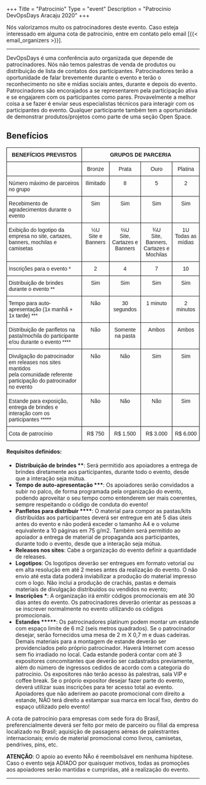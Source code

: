 +++
Title = "Patrocinio"
Type = "event"
Description = "Patrocinio DevOpsDays Aracaju 2020"
+++

Nós valorizamos muito os patrocinadores deste evento. Caso esteja interessado em alguma cota de patrocinio, entre em contato pelo email [{{< email_organizers >}}].
<hr>

DevOpsDays é uma conferência auto organizada que depende de patrocinadores. Nós não temos palestras de venda de produtos ou distribuição de lista de contatos dos participantes. Patrocinadores terão a oportunidade de falar brevemente durante o evento e terão o reconhecimento no site e mídias sociais antes, durante e depois do evento. Patrocinadores são encorajados a se representarem pela participação ativa e se engajarem com os participantes como pares. Provavelmente a melhor coisa a se fazer é enviar seus especialistas técnicos para interagir com os participantes do evento. Qualquer participante também tem a oportunidade de demonstrar produtos/projetos como parte de uma seção Open Space.

<p>

## Benefícios

<style type="text/css">
.tg  {border-collapse:collapse;border-spacing:0;}
.tg td{font-family:Arial, sans-serif;font-size:14px;padding:10px 5px;border-style:solid;border-width:1px;overflow:hidden;word-break:normal;border-color:black;}
.tg th{font-family:Arial, sans-serif;font-size:14px;font-weight:normal;padding:10px 5px;border-style:solid;border-width:1px;overflow:hidden;word-break:normal;border-color:black;}
.tg .tg-cpu2{border-color:#000000;vertical-align:top}
.tg .tg-mqa1{font-weight:bold;border-color:#000000;text-align:center;vertical-align:top}
</style>
<table class="tg">
  <tr>
    <th class="tg-mqa1">BENEFÍCIOS PREVISTOS</th>
    <th class="tg-mqa1" colspan="4">GRUPOS DE PARCERIA</th>
  </tr>
  <tr>
    <td align="center" class="tg-cpu2"></td>
    <td align="center" class="tg-cpu2">Bronze</td>
    <td align="center" class="tg-cpu2">Prata</td>
    <td align="center" class="tg-cpu2">Ouro</td>
    <td align="center" class="tg-cpu2">Platina</td>
  </tr>
  <tr>
    <td class="tg-cpu2">Número máximo de parceiros no grupo</td>
    <td align="center" class="tg-cpu2">Ilimitado</td>
    <td align="center" class="tg-cpu2">8</td>
    <td align="center" class="tg-cpu2">5</td>
    <td align="center" class="tg-cpu2">2</td>
  </tr>
  <tr>
    <td class="tg-cpu2">Recebimento de agradecimentos durante o evento</td>
    <td align="center" class="tg-cpu2">Sim</td>
    <td align="center" class="tg-cpu2">Sim</td>
    <td align="center" class="tg-cpu2">Sim</td>
    <td align="center" class="tg-cpu2">Sim</td>
  </tr>
  <tr>
    <td class="tg-cpu2">Exibição do logotipo da empresa no site, cartazes,<br> banners, mochilas e camisetas</td>
    <td align="center" class="tg-cpu2">½U <br> Site e Banners</td>
    <td align="center" class="tg-cpu2">⅔U <br> Site, Cartazes e<br>Banners</td>
    <td align="center" class="tg-cpu2">¾U <br> Site, Banners,<br> Cartazes e Mochilas</td>
    <td align="center" class="tg-cpu2">1U <br> Todas as mídias</td>
  </tr>
  <tr>
    <td class="tg-cpu2">Inscrições para o evento *</td>
    <td align="center" class="tg-cpu2">2</td>
    <td align="center" class="tg-cpu2">4</td>
    <td align="center" class="tg-cpu2">7</td>
    <td align="center" class="tg-cpu2">10</td>
  </tr>
  <tr>
    <td class="tg-cpu2">Distribuição de brindes durante o evento **</td>
    <td align="center" class="tg-cpu2">Sim</td>
    <td align="center" class="tg-cpu2">Sim</td>
    <td align="center" class="tg-cpu2">Sim</td>
    <td align="center" class="tg-cpu2">Sim</td>
  </tr>
  <tr>
    <td class="tg-cpu2">Tempo para auto-apresentação (1x manhã + 1x tarde) ***</td>
    <td align="center" class="tg-cpu2">Não</td>
    <td align="center" class="tg-cpu2">30 segundos</td>
    <td align="center" class="tg-cpu2">1 minuto</td>
    <td align="center" class="tg-cpu2">2 minutos</td>
  </tr>
  <tr>
    <td class="tg-cpu2">Distribuição de panfletos na pasta/mochila do participante <br> e/ou durante o evento ****</td>
    <td align="center" class="tg-cpu2">Não</td>
    <td align="center" class="tg-cpu2">Somente na pasta</td>
    <td align="center" class="tg-cpu2">Ambos</td>
    <td align="center" class="tg-cpu2">Ambos</td>
  </tr>
  <tr>
    <td class="tg-cpu2">Divulgação do patrocinador em releases nos sites mantidos <br> pela comunidade referente participação do patrocinador no evento</td>
    <td align="center" class="tg-cpu2">Não</td>
    <td align="center" class="tg-cpu2">Não</td>
    <td align="center" class="tg-cpu2">Sim</td>
    <td align="center" class="tg-cpu2">Sim</td>
  </tr>
  <tr>
    <td class="tg-cpu2">Estande para exposição, entrega de brindes e interação com os participantes *****</td>
    <td align="center" class="tg-cpu2">Não</td>
    <td align="center" class="tg-cpu2">Não</td>
    <td align="center" class="tg-cpu2">Não</td>
    <td align="center" class="tg-cpu2">Sim</td>
  </tr>
  <tr>
    <td class="tg-cpu2">Cota de patrocínio</td>
    <td align="center" class="tg-cpu2">R$ 750</td>
    <td align="center" class="tg-cpu2">R$ 1.500</td>
    <td align="center" class="tg-cpu2">R$ 3.000</td>
    <td align="center" class="tg-cpu2">R$ 6.000</td>
  </tr>
</table>


#### Requisitos definidos:
- **Distribuição de brindes \*\***: Será permitido aos apoiadores a entrega de brindes diretamente aos participantes, durante todo o evento, desde que a interação seja mútua.
- **Tempo de auto-apresentação \*\*\***: Os apoiadores serão convidados a subir no palco, de forma programada pela organização do evento, podendo aproveitar o seu tempo como entenderem ser mais coerentes, sempre respeitando o código de conduta do evento!
- **Panfletos para distribuir \*\*\*\***: O material para compor as pastas/kits distribuídas aos participantes deverá ser entregue em até 5 dias úteis antes do evento e não poderá exceder o tamanho A4 e o volume equivalente a 10 páginas em 75 g/m2. Também será permitido ao apoiador a entrega de material de propaganda aos participantes, durante todo o evento, desde que a interação seja mútua.
- **Releases nos sites**:  Cabe a organização do evento definir a quantidade de releases.
- **Logotipos**: Os logotipos deverão ser entregues em formato vetorial ou em alta resolução em até 2 meses antes da realização do evento. O não envio até esta data poderá inviabilizar a produção do material impresso com o logo. Não inclui a produção de crachás, pastas e demais materiais de divulgação distribuídos ou vendidos no evento;
- **Inscrições \***: A organização irá emitir códigos promocionais em até 30 dias antes do evento. Os patrocinadores deverão orientar as pessoas a se inscrever normalmente no evento utilizando os códigos promocionais.
- **Estandes \*\*\*\*\***: Os patrocinadores platinum podem montar um estande com espaço limite de 6 m2 (seis metros quadrados). Se o patrocinador desejar, serão fornecidos uma mesa de 2 m X 0,7 m e duas cadeiras. Demais materiais para a montagem de estande deverão ser providenciados pelo próprio patrocinador. Haverá Internet com acesso sem fio irradiado no local. Cada estande poderá contar com até 3 expositores concomitantes que deverão ser cadastrados previamente, além do número de ingressos cedidos de acordo com a categoria do patrocínio. Os expositores não terão acesso às palestras, sala VIP e coffee break. Se o próprio expositor desejar fazer parte do evento, deverá utilizar suas inscrições para ter acesso total ao evento. Apoiadores que não aderirem ao pacote promocional com direito a estande, NÃO terá direito a estampar sua marca em local fixo, dentro do espaço utilizado pelo evento!

A cota de patrocínio para empresas com sede fora do Brasil, preferencialmente deverá ser feito por meio de parceiro ou filial da empresa localizado no Brasil; aquisição de passagens aéreas de palestrantes internacionais; envio de material promocional como livros, camisetas, pendrives, pins, etc.

**ATENÇÃO**: O apoio ao evento NÃo é reembolsável em nenhuma hipótese. Caso o evento seja ADIADO por quaisquer motivos, todas as promoções aos apoiadores serão mantidas e cumpridas, até a realização do evento.

<hr/>